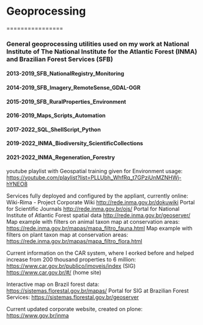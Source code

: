 # Geoprocessing
================

### General geoprocessing utilities used on my work at National Institute of The National Institute for the Atlantic Forest **(INMA)** and Brazilian Forest Services **(SFB)**

#### 2013-2019_SFB_NationalRegistry_Monitoring
#### 2014-2019_SFB_Imagery_RemoteSense_GDAL-OGR
#### 2015-2019_SFB_RuralProperties_Environment
#### 2016-2019_Maps_Scripts_Automation
#### 2017-2022_SQL_ShellScript_Python
#### 2019-2022_INMA_Biodiversity_ScientificCollections
#### 2021-2022_INMA_Regeneration_Forestry



youtube playlist with Geospatial training given for Environment usage:
https://youtube.com/playlist?list=PLLUbh_WhfRq_t7GPziUnMZNHWj-hYNEO8

Services fully deployed and configured by the appliant, currently online:
Wiki-Rima - Project Corporate Wiki
http://rede.inma.gov.br/dokuwiki
Portal for Scientific Journals
http://rede.inma.gov.br/ojs/
Portal for National Institute of Atlantic Forest spatial data
http://rede.inma.gov.br/geoserver/
Map example with filters on animal taxon map at conservation areas:
https://rede.inma.gov.br/mapas/mapa_filtro_fauna.html
Map example with filters on plant taxon map at conservation areas:
https://rede.inma.gov.br/mapas/mapa_filtro_flora.html

Current information on the CAR system, where I eorked before and helped increase from 200 thousand properties to 6 million:
https://www.car.gov.br/publico/imoveis/index (SIG)
https://www.car.gov.br/#/ (home site)


Interactive map on Brazil forest data:
https://sistemas.florestal.gov.br/mapas/
Portal for SIG at Brazilian Forest Services:
https://sistemas.florestal.gov.br/geoserver

Current updated corporate website, created on plone:
https://www.gov.br/inma


